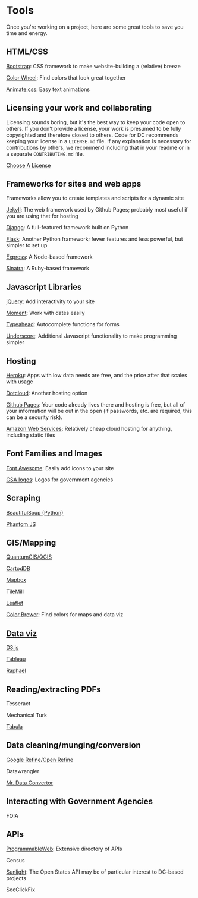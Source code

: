 # Tools

Once you're working on a project, here are some great tools to save
you time and energy.

## HTML/CSS

[Bootstrap](http://getbootstrap.com/): CSS framework to make
website-building a (relative) breeze

[Color Wheel](https://kuler.adobe.com/create/color-wheel/): Find
colors that look great together

[Animate.css](http://daneden.github.io/animate.css/): Easy text
animations

## Licensing your work and collaborating

Licensing sounds boring, but it's the best way to keep your code open
to others. If you don't provide a license, your work is presumed to be
fully copyrighted and therefore closed to others. Code for DC
recommends keeping your license in a `LICENSE.md` file. If any
explanation is necessary for contributions by others, we recommend
including that in your readme or in a separate `CONTRIBUTING.md` file.

[Choose A License](http://choosealicense.com/)

## Frameworks for sites and web apps

Frameworks allow you to create templates and scripts for a dynamic
site

[Jekyll](http://jekyllrb.com/): The web framework used by Github
Pages; probably most useful if you are using that for hosting

[Django](https://www.djangoproject.com/): A full-featured framework
built on Python

[Flask](http://flask.pocoo.org/): Another Python framework; fewer
features and less powerful, but simpler to set up

[Express](http://expressjs.com/guide.html): A Node-based framework

[Sinatra](http://www.sinatrarb.com/): A Ruby-based framework

## Javascript Libraries

[jQuery](https://jquery.com/): Add interactivity to your site

[Moment](http://momentjs.com/): Work with dates easily

[Typeahead](https://twitter.github.io/typeahead.js/): Autocomplete
functions for forms

[Underscore](http://underscorejs.org/): Additional Javascript
functionality to make programming simpler

## Hosting

[Heroku](https://www.heroku.com/): Apps with low data needs are free,
and the price after that scales with usage

[Dotcloud](https://www.dotcloud.com/): Another hosting option

[Github Pages](https://pages.github.com/): Your code already lives
there and hosting is free, but all of your information will be out in
the open (if passwords, etc. are required, this can be a security
risk).

[Amazon Web Services](https://aws.amazon.com/): Relatively cheap cloud
hosting for anything, including static files

## Font Families and Images

[Font Awesome](https://fortawesome.github.io/Font-Awesome/): Easily
add icons to your site

[GSA logos](https://github.com/GSA/logo): Logos for government agencies

## Scraping

[BeautifulSoup (Python)](http://www.crummy.com/software/BeautifulSoup/bs4/doc/)

[Phantom JS](http://phantomjs.org/)

## GIS/Mapping

[QuantumGIS/QGIS](http://qgis.org/en/site/)

[CartodDB](http://cartodb.com)

[Mapbox](https://www.mapbox.com)

TileMill

[Leaflet](http://leafletjs.com/)

[Color Brewer](http://colorbrewer2.org/): Find colors for maps and
data viz

## [Data viz](http://selection.datavisualization.ch/)

[D3.js](http://d3js.org/)

[Tableau](http://www.tableausoftware.com/)

[Raphaël](http://raphaeljs.com/)

## Reading/extracting PDFs

Tesseract

Mechanical Turk

[Tabula](http://tabula.nerdpower.org/)

## Data cleaning/munging/conversion

[Google Refine/Open Refine](https://github.com/OpenRefine/OpenRefine)

Datawrangler

[Mr. Data Convertor](http://shancarter.github.io/mr-data-converter/)

## Interacting with Government Agencies

FOIA

## APIs

[ProgrammableWeb](http://www.programmableweb.com/category/all/apis):
Extensive directory of APIs

Census

[Sunlight](http://sunlightfoundation.com/api/): The Open States API
may be of particular interest to DC-based projects

SeeClickFix
